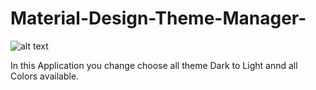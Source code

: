 # Material-Design-Theme-Manager-

![alt text](https://github.com/JM2K69/Material-Design-Theme-Manager-/blob/master/img/Gif.gif) 


In this Application you change choose all theme Dark to Light annd all Colors available.